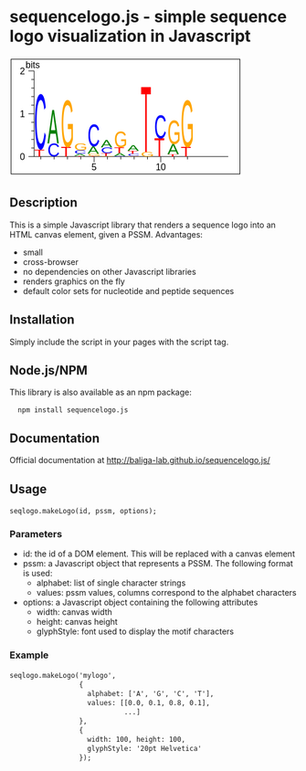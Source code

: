 sequencelogo.js - simple sequence logo visualization in Javascript
==================================================================

![Example image](example.png)

## Description

This is a simple Javascript library that renders a sequence logo into an HTML canvas element, given a PSSM.
Advantages:

  * small
  * cross-browser
  * no dependencies on other Javascript libraries
  * renders graphics on the fly
  * default color sets for nucleotide and peptide sequences

## Installation

Simply include the script in your pages with the script tag.

## Node.js/NPM

This library is also available as an npm package:

```
  npm install sequencelogo.js
```

## Documentation

Official documentation at http://baliga-lab.github.io/sequencelogo.js/

## Usage

    seqlogo.makeLogo(id, pssm, options);

### Parameters


* id: the id of a DOM element. This will be replaced with a canvas element
* pssm: a Javascript object that represents a PSSM. The following format is used:
  * alphabet: list of single character strings
  * values: pssm values, columns correspond to the alphabet characters
* options: a Javascript object containing the following attributes
  * width: canvas width
  * height: canvas height
  * glyphStyle: font used to display the motif characters


### Example

    seqlogo.makeLogo('mylogo',
                     {
                       alphabet: ['A', 'G', 'C', 'T'],
                       values: [[0.0, 0.1, 0.8, 0.1],
                                ...]
                     },
                     {
                       width: 100, height: 100,
                       glyphStyle: '20pt Helvetica'
                     });

